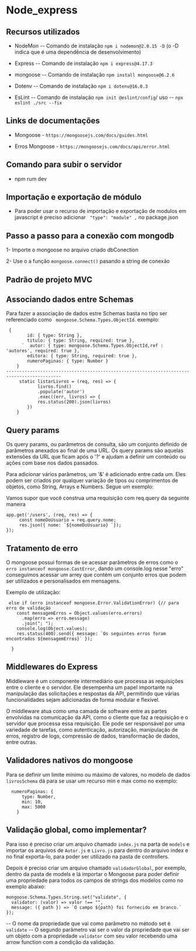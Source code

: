 # Node_express

## Recursos utilizados

+ NodeMon -- Comando de instalação `npm i nodemon@2.0.15 -D` (o -D indica que é uma dependência de desenvolvimento)

+ Express -- Comando de instalação `npm i express@4.17.3`

+ mongoose -- Comando de instalação `npm install mongoose@6.2.6`

+ Dotenv --  Comando de instalação `npm i dotenv@16.0.3`

+ EsLint -- Comando de instalação `npm init @eslint/config`/ uso -- `npx eslint ./src --fix`



## Links de documentações

+ Mongoose - `https://mongoosejs.com/docs/guides.html`

+ Erros Mongoose - `https://mongoosejs.com/docs/api/error.html`


## Comando para subir o servidor

+ npm rum dev

## Importação e exportação de módulo

+ Para poder usar o recurso de importação e exportação de modulos em javascript é preciso adicionar ` "type": "module" ,` no package.json 

## Passo a passo para a conexão com mongodb

1- Importe o mongoose no arquivo criado dbConection

2- Use o a função `mongoose.connect()` pasando a string de conexão

## Padrão de projeto MVC

## Associando dados entre Schemas

Para fazer a associação de dados estre Schemas basta no tipo ser referenciado como ` mongoose.Schema.Types.ObjectId`. exemplo:

```
 {
        id: { type: String },
        titulo: { type: String, required: true },
      `  autor: { type: mongoose.Schema.Types.ObjectId,ref : 'autores', required: true },`
        editora: { type: String, required: true },
        numeroPaginas: { type: Number }
    }
-------------------------------------------------------------------------------------------
     static listarLivros = (req, res) => {
            livros.find()
            .populate('autor')
            .exec((err, livros) => {
            res.status(200).json(livros)
        })
    }
```

## Query params

Os query params, ou parâmetros de consulta, são um conjunto definido de parâmetros anexados ao final de uma URL. Os query params são aquelas extensões da URL que ficam após o '?' e ajudam a definir um conteúdo ou ações com base nos dados passados.

Para adicionar vários parâmetros, um '&' é adicionado entre cada um. Eles podem ser criados por qualquer variação de tipos ou comprimentos de objetos, como String, Arrays e Numbers. Segue um exemplo:

Vamos supor que você construa uma requisição com req.query da seguinte maneira

```
app.get('/users', (req, res) => {
     const nomeDoUsuario = req.query.nome;
     res.json({ nome: `${nomeDoUsuario} `});
});

```

## Tratamento de erro 

O mongoose possui formas de se acessar parâmetros de erros como o ` erro instanceof mongoose.CastError`, dando um console.log nesse "erro" conseguimos acessar um arrey que contém um conjunto erros que podem ser utilizados e personalisados em mensagens. 

Exemplo de utilização:

```
 else if (erro instanceof mongoose.Error.ValidationError) {// para erro de validação
    const mensagemErros = Object.values(erro.errors)
      .map(erro => erro.message)
      .join("; ");
    console.log(Object.values);
    res.status(400).send({ message: `Os seguintes erros foram encontrados ${mensagemErros}` });

  }
```


## Middlewares do Express

Middleware é um componente intermediário que processa as requisições entre o cliente e o servidor. Ele desempenha um papel importante na manipulação das solicitações e respostas da API, permitindo que várias funcionalidades sejam adicionadas de forma modular e flexível.

O middleware atua como uma camada de software entre as partes envolvidas na comunicação da API, como o cliente que faz a requisição e o servidor que processa essa requisição. Ele pode ser responsável por uma variedade de tarefas, como autenticação, autorização, manipulação de erros, registro de logs, compressão de dados, transformação de dados, entre outras.

## Validadores nativos do mongoose

Para se definir um limite mínimo ou máximo de valores, no modelo de dados `livrosSchema` dá para se usar um recurso min e max como no exemplo:

```
  numeroPaginas: {
      type: Number,
      min: 10,
      max: 5000
    }
```


## Validação global, como implementar?

Para isso é preciso criar um arquivo chamado `index.js` na parta de `models` e importar os arquivos de `Autor.js` e
`Livro.js` para dentro do arquivo index e no final exporta-lo, para poder ser utilizado na pasta de controllers.

Depois é preciso criar um arquivo chamado `validadorGlobal`, por exemplo, dentro da pasta de models e lá importar o Mongoose
para poder definir uma propriedade para todos os campos de strings dos modelos como no exemplo abaixo:

```
mongoose.Schema.Types.String.set("validate", {
  validator: (valor) => valor !== "",
  message: ({ path }) => `O campo ${path} foi fornecido em branco.`
});
```

 -- O nome da propriedade que vai como parâmetro no método set é `validate`
 -- O segundo parâmetro vai ser o valor da propriedade que vai ser um objeto com a propriedade `validator` com seu valor
    recebendo uma arrow function com a condição da validação.












